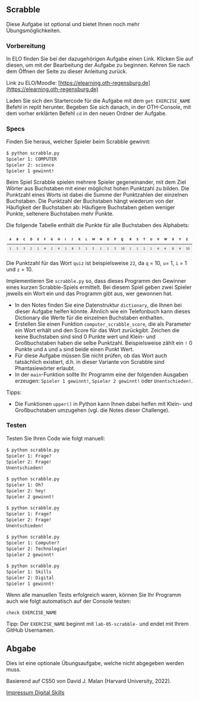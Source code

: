 ## Scrabble

Diese Aufgabe ist optional und bietet Ihnen noch mehr Übungsmöglichkeiten.

### Vorbereitung

In ELO finden Sie bei der dazugehörigen Aufgabe einen Link. Klicken Sie auf diesen, um mit der Bearbeitung der Aufgabe zu beginnen. Kehren Sie nach dem Öffnen der Seite zu dieser Anleitung zurück.

Link zu ELO/Moodle: [https://elearning.oth-regensburg.de](https://elearning.oth-regensburg.de)

Laden Sie sich den Startercode für die Aufgabe mit dem ```get EXERCISE_NAME``` Befehl in replit herunter. Begeben Sie sich danach, in der OTH-Console, mit dem vorher erklärten Befehl ```cd``` in den neuen Ordner der Aufgabe.

### Specs

Finden Sie heraus, welcher Spieler beim Scrabble gewinnt:

~~~shell
$ python scrabble.py
Spieler 1: COMPUTER
Spieler 2: science
Spieler 1 gewinnt!
~~~

Beim Spiel Scrabble spielen mehrere Spieler gegeneinander, mit dem Ziel Wörter aus Buchstaben mit einer möglichst hohen Punktzahl zu bilden. Die Punktzahl eines Worts ist dabei die Summe der Punktzahlen der einzelnen Buchstaben. Die Punktzahl der Buchstaben hängt wiederum von der Häufigkeit der Buchstaben ab: Häufigere Buchstaben geben weniger Punkte, seltenere Buchstaben mehr Punkte.

Die folgende Tabelle enthält die Punkte für alle Buchstaben des Alphabets:

![05_lab_scrabble](img/05_lab_scrabble.png)

Die Punktzahl für das Wort `quiz` ist beispielsweise `22`, da `q` = 10, `u`= 1, `i` = 1 und `z` = 10.

Implementieren Sie `scrabble.py` so, dass dieses Programm den Gewinner eines kurzen Scrabble-Spiels ermittelt. Bei diesem Spiel geben zwei Spieler jeweils ein Wort ein und das Programm gibt aus, wer gewonnen hat.

* In den Notes finden Sie eine Datenstruktur `dictionary`, die Ihnen bei dieser Aufgabe helfen könnte. Ähnlich wie ein Telefonbuch kann dieses Dictionary die Werte für die einzelnen Buchstaben enthalten.
* Erstellen Sie einen Funktion `computer_scrabble_score`, die als Parameter ein Wort erhält und den Score für das Wort zurückgibt. Zeichen die keine Buchstaben sind sind 0 Punkte wert und Klein- und Großbuchstaben haben die selbe Punktzahl. Beispielsweise zählt ein  `!` 0 Punkte und `A` und `a` sind beide einen Punkt Wert.
* Für diese Aufgabe müssen Sie nicht prüfen, ob das Wort auch tatsächlich existiert, d.h. in dieser Variante von Scrabble sind Phantasiewörter erlaubt.
*   In der `main`-Funktion sollte Ihr Programm eine der folgenden Ausgaben erzeugen: `Spieler 1 gewinnt!`, `Spieler 2 gewinnt!` oder `Unentschieden!`.

Tipps:

* Die Funktionen `upper()` in Python kann Ihnen dabei helfen mit Klein- und Großbuchstaben umzugehen (vgl. die Notes dieser Challenge).

### Testen

Testen Sie Ihren Code wie folgt manuell:

~~~shell
$ python scrabble.py
Spieler 1: Frage?
Spieler 2: Frage!
Unentschieden!
~~~

~~~shell
$ python scrabble.py
Spieler 1: Oh?
Spieler 2: hey!
Spieler 2 gewinnt!
~~~

~~~shell
$ python scrabble.py
Spieler 1: Frage?
Spieler 2: Frage!
Unentschieden!
~~~

~~~shell
$ python scrabble.py
Spieler 1: Computer?
Spieler 2: Technologie!
Spieler 2 gewinnt!
~~~

~~~shell
$ python scrabble.py
Spieler 1: Skills
Spieler 2: Digital
Spieler 1 gewinnt!
~~~

Wenn alle manuellen Tests erfolgreich waren, können Sie Ihr Programm auch wie folgt automatisch auf der Console testen:


    check EXERCISE_NAME


Tipp: Der `EXERCISE_NAME` beginnt mit `lab-05-scrabble-` und endet mit Ihrem GitHub Usernamen.

## Abgabe

Dies ist eine optionale Übungsaufgabe, welche nicht abgegeben werden muss.


Basierend auf CS50 von David J. Malan (Harvard University, 2022).

[Impressum Digital Skills](https://reader.tutors.dev/#/note/zusatzstudium-digital-skills-alle-semester.netlify.app/unit-4/note-1)